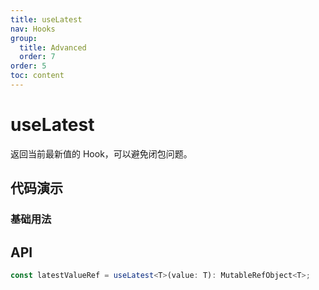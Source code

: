 ```yaml
---
title: useLatest
nav: Hooks
group:
  title: Advanced
  order: 7
order: 5
toc: content
---
```


# useLatest

返回当前最新值的 Hook，可以避免闭包问题。

## 代码演示

### 基础用法

<code src="./demo/demo1.tsx"></code>

## API

```typescript
const latestValueRef = useLatest<T>(value: T): MutableRefObject<T>;
```
